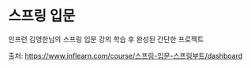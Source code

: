 # 스프링 입문
인프런 김영한님의 스프링 입문 강의 학습 후 완성된 간단한 프로젝트

출처: https://www.inflearn.com/course/스프링-입문-스프링부트/dashboard
